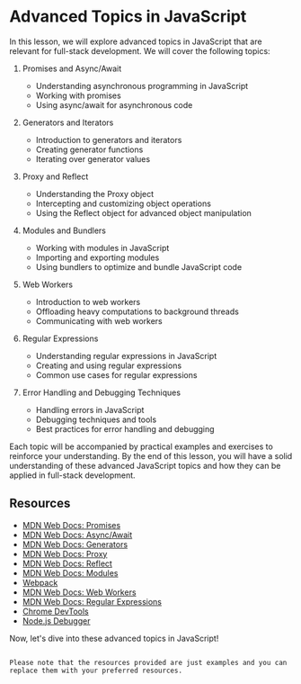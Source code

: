 # Advanced Topics in JavaScript

In this lesson, we will explore advanced topics in JavaScript that are relevant for full-stack development. We will cover the following topics:

1. Promises and Async/Await
   - Understanding asynchronous programming in JavaScript
   - Working with promises
   - Using async/await for asynchronous code

2. Generators and Iterators
   - Introduction to generators and iterators
   - Creating generator functions
   - Iterating over generator values

3. Proxy and Reflect
   - Understanding the Proxy object
   - Intercepting and customizing object operations
   - Using the Reflect object for advanced object manipulation

4. Modules and Bundlers
   - Working with modules in JavaScript
   - Importing and exporting modules
   - Using bundlers to optimize and bundle JavaScript code

5. Web Workers
   - Introduction to web workers
   - Offloading heavy computations to background threads
   - Communicating with web workers

6. Regular Expressions
   - Understanding regular expressions in JavaScript
   - Creating and using regular expressions
   - Common use cases for regular expressions

7. Error Handling and Debugging Techniques
   - Handling errors in JavaScript
   - Debugging techniques and tools
   - Best practices for error handling and debugging

Each topic will be accompanied by practical examples and exercises to reinforce your understanding. By the end of this lesson, you will have a solid understanding of these advanced JavaScript topics and how they can be applied in full-stack development.

## Resources

- [MDN Web Docs: Promises](https://developer.mozilla.org/en-US/docs/Web/JavaScript/Reference/Global_Objects/Promise)
- [MDN Web Docs: Async/Await](https://developer.mozilla.org/en-US/docs/Learn/JavaScript/Asynchronous/Async_await)
- [MDN Web Docs: Generators](https://developer.mozilla.org/en-US/docs/Web/JavaScript/Reference/Global_Objects/Generator)
- [MDN Web Docs: Proxy](https://developer.mozilla.org/en-US/docs/Web/JavaScript/Reference/Global_Objects/Proxy)
- [MDN Web Docs: Reflect](https://developer.mozilla.org/en-US/docs/Web/JavaScript/Reference/Global_Objects/Reflect)
- [MDN Web Docs: Modules](https://developer.mozilla.org/en-US/docs/Web/JavaScript/Guide/Modules)
- [Webpack](https://webpack.js.org/)
- [MDN Web Docs: Web Workers](https://developer.mozilla.org/en-US/docs/Web/API/Web_Workers_API/Using_web_workers)
- [MDN Web Docs: Regular Expressions](https://developer.mozilla.org/en-US/docs/Web/JavaScript/Guide/Regular_Expressions)
- [Chrome DevTools](https://developers.google.com/web/tools/chrome-devtools)
- [Node.js Debugger](https://nodejs.org/api/debugger.html)

Now, let's dive into these advanced topics in JavaScript!
```

Please note that the resources provided are just examples and you can replace them with your preferred resources.